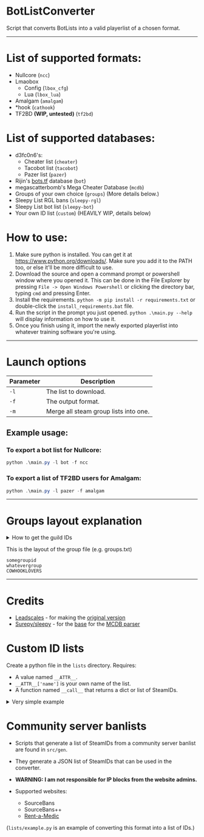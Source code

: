 # BotListConverter 
Script that converts BotLists into a valid playerlist of a chosen format.

---

# List of supported formats:
- Nullcore (`ncc`)
- Lmaobox
  - Config (`lbox_cfg`)
  - Lua (`lbox_lua`)
- Amalgam (`amalgam`)
- *hook (`cathook`)
- TF2BD **(WIP, untested)** (`tf2bd`)

# List of supported databases:
- d3fc0n6's:
    - Cheater list (`cheater`)
    - Tacobot list (`tacobot`)
    - Pazer list (`pazer`)
- Rijin's [bots.tf](https://bots.tf/) database (`bot`)
- megascatterbomb's Mega Cheater Database (`mcdb`)
- Groups of your own choice (`groups`) (More details below.)
- Sleepy List RGL bans (`sleepy-rgl`)
- Sleepy List bot list (`sleepy-bot`)
- Your own ID list (`custom`) (HEAVILY WIP, details below)

# How to use:
1. Make sure python is installed. You can get it at https://www.python.org/downloads/. Make sure you add it to the PATH too, or else it'll be more difficult to use.
2. Download the source and open a command prompt or powershell window where you opened it. This can be done in the File Explorer by pressing `File -> Open Windows Powershell` or clicking the directory bar, typing `cmd` and pressing Enter.
3. Install the requirements. `python -m pip install -r requirements.txt` or double-click the `install_requirements.bat` file.
3. Run the script in the prompt you just opened. ```python .\main.py --help``` will display information on how to use it.
4. Once you finish using it, import the newly exported playerlist into whatever training software you're using.

---
# Launch options
Parameter | Description
--------- | -----------
`-l` | The list to download.
`-f` | The output format.
`-m` | Merge all steam group lists into one.

## Example usage:
### To export a bot list for Nullcore:
```powershell
python .\main.py -l bot -f ncc
```
### To export a list of TF2BD users for Amalgam:
```powershell
python .\main.py -l pazer -f amalgam
```
---
# Groups layout explanation
<details>
  <summary>How to get the guild IDs</summary>

  ![showcase](https://i.postimg.cc/gkfXrP9c/image.png)
  
</details>

This is the layout of the group file (e.g. groups.txt)
```
somegroupid
whatevergroup
COWHOOKLOVERS
```

---
# Credits
- [Leadscales](https://github.com/leadscales) - for making the [original version](https://github.com/leadscales/PazerListNCC)
- [Surepy/sleepy](https://github.com/surepy) - for the [base](https://github.com/surepy/tf2db-sleepy-list/blob/main/export_megacheaterdb_as_tf2bd.py) for the [MCDB parser](https://github.com/PiantaMK/BotListConverter/blob/main/src/parser/megadb.py)

# Custom ID lists
Create a python file in the `lists` directory.
Requires:
- A value named `__ATTR__`.
- `__ATTR__['name']` is your own name of the list.
- A function named `__call__` that returns a dict or list of SteamIDs.
<details>
  <summary>Very simple example</summary>

  ```python
  __ATTR__ = {
    'name': 'My own list'
  }

  def __call__():
    return ['STEAM_0:0:12345678', 'STEAM_0:0:87654321']
  ```
  A more detailed example can be found in `lists/example.py`.
</details>

# Community server banlists
- Scripts that generate a list of SteamIDs from a community server banlist are found in `src/gen`.

- They generate a JSON list of SteamIDs that can be used in the converter.

- **WARNING: I am not responsible for IP blocks from the website admins.**

- Supported websites:

    - SourceBans
    - SourceBans++
    - [Rent-a-Medic](https://rentamedic.org/)

(`lists/example.py` is an example of converting this format into a list of IDs.)